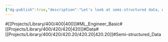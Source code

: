 ```yaml
---
{"dg-publish":true,"description":"Let's look at semi-structured data, which has different characteristics than structured and unstructured data","permalink":"/projects/library/400/420/420-20/420-20/","dgPassFrontmatter":true,"noteIcon":"0","created":"2024-02-21T00:49:40.833+09:00","updated":"2024-04-10T19:22:39.455+09:00"}
---
```


#[[Projects/Library/400/400\|400]]#ML_Engineer_Basic#[[Projects/Library/400/420/420\|420]]#Data#[[Projects/Library/400/420/420.20/420.20\|420.20]]#Semi-structured_Data

